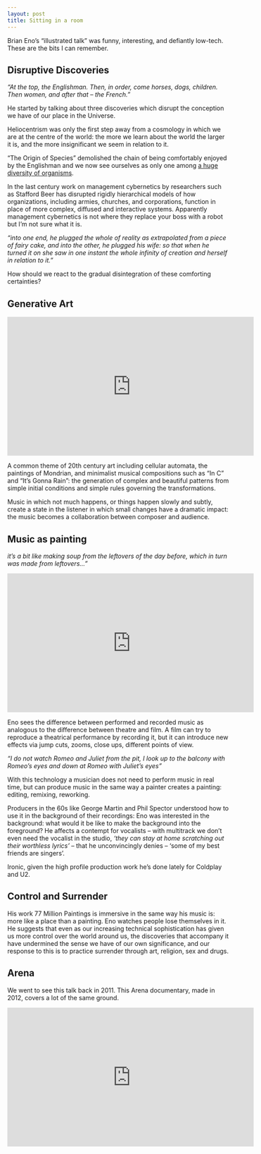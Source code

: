 ```yaml
---
layout: post
title: Sitting in a room
---
```


Brian Eno’s “illustrated talk” was funny, interesting, and defiantly low-tech. These are the bits I can remember.

<!--more-->

## Disruptive Discoveries

*“At the top, the Englishman. Then, in order, come horses, dogs, children. Then women, and after that – the French.”*

He started by talking about three discoveries which disrupt the conception we have of our place in the Universe.

Heliocentrism was only the first step away from a cosmology in which we are at the centre of the world: the more we learn about the world the larger it is, and the more insignificant we seem in relation to it.

“The Origin of Species” demolished the chain of being comfortably enjoyed by the Englishman and we now see ourselves as only one among [a huge diversity of organisms](http://www.zo.utexas.edu/faculty/antisense/DownloadfilesToL.html).

In the last century work on management cybernetics by researchers such as Stafford Beer has disrupted rigidly hierarchical models of how organizations, including armies, churches, and corporations, function in place of more complex, diffused and interactive systems. Apparently management cybernetics is not where they replace your boss with a robot but I’m not sure what it is.

*“into one end, he plugged the whole of reality as extrapolated from a piece of fairy cake, and into the other, he plugged his wife: so that when he turned it on she saw in one instant the whole infinity of creation and herself in relation to it.”*

How should we react to the gradual disintegration of these comforting certainties?

## Generative Art

<iframe width="560" height="315" src="https://www.youtube.com/embed/fAxHlLK3Oyk" frameborder="0" allowfullscreen></iframe>

A common theme of 20th century art including cellular automata, the paintings of Mondrian, and minimalist musical compositions such as “In C” and “It’s Gonna Rain”: the generation of complex and beautiful patterns from simple initial conditions and simple rules governing the transformations.

Music in which not much happens, or things happen slowly and subtly, create a state in the listener in which small changes have a dramatic impact: the music becomes a collaboration between composer and audience.

## Music as painting

*it’s a bit like making soup from the leftovers of the day before, which in turn was made from leftovers…”*

<iframe width="560" height="315" src="https://www.youtube.com/embed/fH0ml4yp-Rs" frameborder="0" allowfullscreen></iframe>

Eno sees the difference between performed and recorded music as analogous to the difference between theatre and film. A film can try to reproduce a theatrical performance by recording it, but it can introduce new effects via jump cuts, zooms, close ups, different points of view.

*“I do not watch Romeo and Juliet from the pit, I look up to the balcony with Romeo’s eyes and down at Romeo with Juliet’s eyes”*

With this technology a musician does not need to perform music in real time, but can produce music in the same way a painter creates a painting: editing, remixing, reworking.

Producers in the 60s like George Martin and Phil Spector understood how to use it in the background of their recordings: Eno was interested in the background: what would it be like to make the background into the foreground? He affects a contempt for vocalists – with multitrack we don’t even need the vocalist in the studio, *‘they can stay at home scratching out their worthless lyrics’* – that he unconvincingly denies – ‘some of my best friends are singers’.

Ironic, given the high profile production work he’s done lately for Coldplay and U2.

## Control and Surrender

His work 77 Million Paintings is immersive in the same way his music is: more like a place than a painting. Eno watches people lose themselves in it. He suggests that even as our increasing technical sophistication has given us more control over the world around us, the discoveries that accompany it have undermined the sense we have of our own significance, and our response to this is to practice surrender through art, religion, sex and drugs.

## Arena

We went to see this talk back in 2011. This Arena documentary, made in 2012, covers a lot of the same ground.

<iframe width="560" height="315" src="https://www.youtube.com/embed/CPOz5-rcIeA" frameborder="0" allowfullscreen></iframe>
